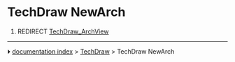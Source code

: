 # TechDraw NewArch
1.  REDIRECT [TechDraw_ArchView](TechDraw_ArchView.md)



---
⏵ [documentation index](../README.md) > [TechDraw](TechDraw_Workbench.md) > TechDraw NewArch
